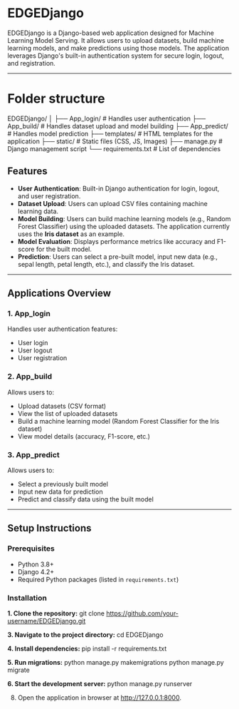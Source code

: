 # EDGEDjango

EDGEDjango is a Django-based web application designed for Machine Learning Model Serving. It allows users to upload datasets, build machine learning models, and make predictions using those models. The application leverages Django's built-in authentication system for secure login, logout, and registration.

---
# Folder structure

EDGEDjango/
│
├── App_login/        # Handles user authentication
├── App_build/        # Handles dataset upload and model building
├── App_predict/      # Handles model prediction
├── templates/        # HTML templates for the application
├── static/           # Static files (CSS, JS, Images)
├── manage.py         # Django management script
└── requirements.txt  # List of dependencies

## Features

- **User Authentication**: Built-in Django authentication for login, logout, and user registration.
- **Dataset Upload**: Users can upload CSV files containing machine learning data.
- **Model Building**: Users can build machine learning models (e.g., Random Forest Classifier) using the uploaded datasets. The application currently uses the **Iris dataset** as an example.
- **Model Evaluation**: Displays performance metrics like accuracy and F1-score for the built model.
- **Prediction**: Users can select a pre-built model, input new data (e.g., sepal length, petal length, etc.), and classify the Iris dataset.

---

## Applications Overview

### 1. **App_login**
Handles user authentication features:
- User login
- User logout
- User registration

### 2. **App_build**
Allows users to:
- Upload datasets (CSV format)
- View the list of uploaded datasets
- Build a machine learning model (Random Forest Classifier for the Iris dataset)
- View model details (accuracy, F1-score, etc.)

### 3. **App_predict**
Allows users to:
- Select a previously built model
- Input new data for prediction
- Predict and classify data using the built model

---

## Setup Instructions

### Prerequisites
- Python 3.8+
- Django 4.2+
- Required Python packages (listed in `requirements.txt`)

### Installation
**1. Clone the repository:**
   git clone https://github.com/your-username/EDGEDjango.git
   
**3. Navigate to the project directory:**
   cd EDGEDjango
   
**4. Install dependencies:**
   pip install -r requirements.txt

**5. Run migrations:**
   python manage.py makemigrations
   python manage.py migrate

**6. Start the development server:**
   python manage.py runserver
   
8. Open the application in browser at http://127.0.0.1:8000.
